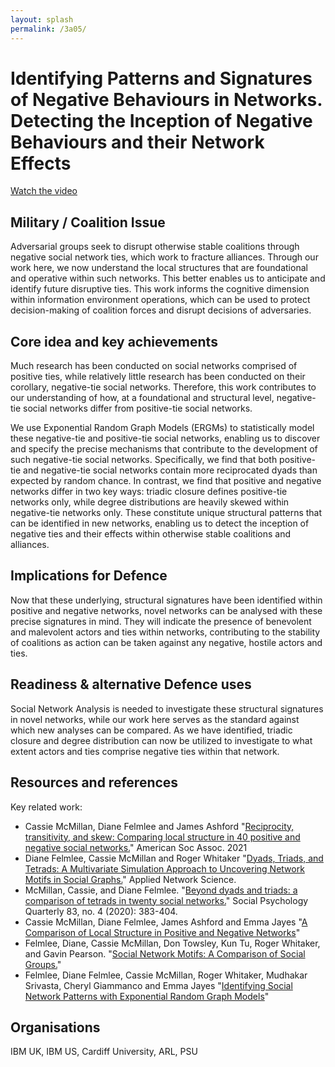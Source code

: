 ```yaml
---
layout: splash
permalink: /3a05/
---
```


# Identifying Patterns and Signatures of Negative Behaviours in Networks. Detecting the Inception of Negative Behaviours and their Network Effects

[Watch the video](https://ibm.box.com/v/Showcase-3a05-video)

## Military / Coalition Issue
Adversarial groups seek to disrupt otherwise stable coalitions through negative social network ties, which work to fracture alliances. Through our work here, we now understand the local structures that are foundational and operative within such networks. This better enables us to anticipate and identify future disruptive ties. This work informs the cognitive dimension within information environment operations, which can be used to protect decision-making of coalition forces and disrupt decisions of adversaries.

## Core idea and key achievements
Much research has been conducted on social networks comprised of positive ties, while relatively little research has been conducted on their corollary, negative-tie social networks. Therefore, this work contributes to our understanding of how, at a foundational and structural level, negative-tie social networks differ from positive-tie social networks.

We use Exponential Random Graph Models (ERGMs) to statistically model these negative-tie and positive-tie social networks, enabling us to discover and specify the precise mechanisms that contribute to the development of such negative-tie social networks. Specifically, we find that both positive-tie and negative-tie social networks contain more reciprocated dyads than expected by random chance. In contrast, we find that positive and negative networks differ in two key ways: triadic closure defines positive-tie networks only, while degree distributions are heavily skewed within negative-tie networks only. These constitute unique structural patterns that can be identified in new networks, enabling us to detect the inception of negative ties and their effects within otherwise stable coalitions and alliances.


## Implications for Defence
Now that these underlying, structural signatures have been identified within positive and negative networks, novel networks can be analysed with these precise signatures in mind. They will indicate the presence of benevolent and malevolent actors and ties within networks, contributing to the stability of coalitions as action can be taken against any negative, hostile actors and ties.  

## Readiness & alternative Defence uses
Social Network Analysis is needed to investigate these structural signatures in novel networks, while our work here serves as the standard against which new analyses can be compared. As we have identified, triadic closure and degree distribution can now be utilized to investigate to what extent actors and ties comprise negative ties within that network.
<!-- ![image info](/dais/achievements/images/1a02_figure1.jpg) -->

## Resources and references
Key related work: 
* Cassie McMillan, Diane Felmlee and James Ashford "[Reciprocity, transitivity, and skew: Comparing local structure in 40 positive and negative social networks.](/doc-7008/)" American Soc Assoc. 2021
* Diane Felmlee, Cassie McMillan and Roger Whitaker "[Dyads, Triads, and Tetrads: A Multivariate Simulation Approach to Uncovering Network Motifs in Social Graphs.](/doc-7009/)" Applied Network Science.
* McMillan, Cassie, and Diane Felmlee. "[Beyond dyads and triads: a comparison of tetrads in twenty social networks.](/doc-5976/)" Social Psychology Quarterly 83, no. 4 (2020): 383-404.
* Cassie McMillan, Diane Felmlee, James Ashford and Emma Jayes "[A Comparison of Local Structure in Positive and Negative Networks](/doc-7010/)"
* Felmlee, Diane, Cassie McMillan, Don Towsley, Kun Tu, Roger Whitaker, and Gavin Pearson. "[Social Network Motifs: A Comparison of Social Groups.](/doc-4703/)"
* Felmlee, Diane Felmlee, Cassie McMillan, Roger Whitaker, Mudhakar Srivasta, Cheryl Giammanco and Emma Jayes "[Identifying Social Network Patterns with Exponential Random Graph Models](/doc-7011/)"

## Organisations
IBM UK, IBM US, Cardiff University, ARL, PSU
